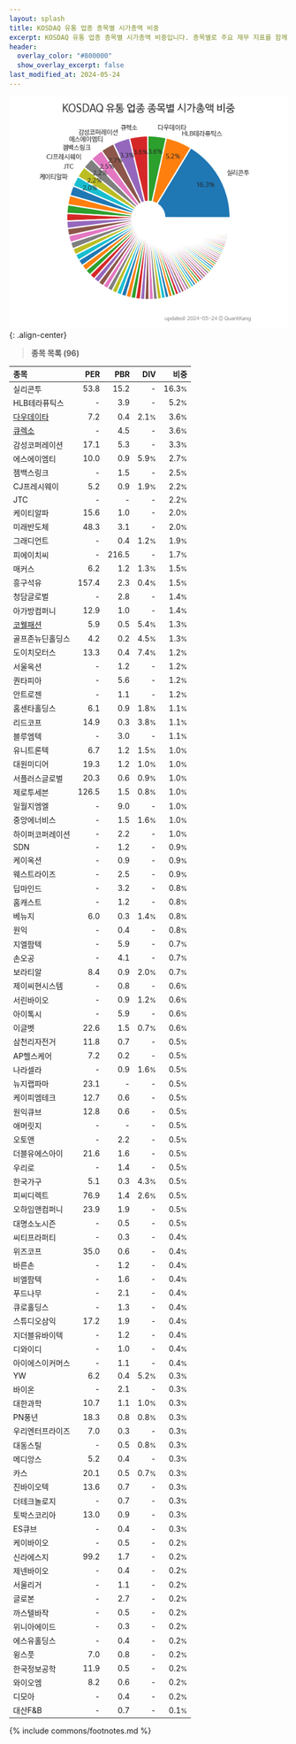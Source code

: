 ```yaml
---
layout: splash
title: KOSDAQ 유통 업종 종목별 시가총액 비중
excerpt: KOSDAQ 유통 업종 종목별 시가총액 비중입니다. 종목별로 주요 재무 지표를 함께 표시합니다.
header:
  overlay_color: "#800000"
  show_overlay_excerpt: false
last_modified_at: 2024-05-24
---
```



![KOSDAQ 유통 업종 종목별 시가총액 비중](/stats/sector/images/kosdaq_업종_유통_종목.png){: .align-center}


> **종목 목록 (96)**<a id="list"></a>

| **종목** | **PER** | **PBR** | **DIV** | **비중** |
| :------- | ------: | ------: | ------: | -------: |
| 실리콘투 | 53.8 | 15.2 | - | 16.3<small>%</small> |
| HLB테라퓨틱스 | - | 3.9 | - | 5.2<small>%</small> |
| [다우데이타](/032190/) | 7.2 | 0.4 | 2.1<small>%</small> | 3.6<small>%</small> |
| [큐렉소](/060280/) | - | 4.5 | - | 3.6<small>%</small> |
| 감성코퍼레이션 | 17.1 | 5.3 | - | 3.3<small>%</small> |
| 에스에이엠티 | 10.0 | 0.9 | 5.9<small>%</small> | 2.7<small>%</small> |
| 젬백스링크 | - | 1.5 | - | 2.5<small>%</small> |
| CJ프레시웨이 | 5.2 | 0.9 | 1.9<small>%</small> | 2.2<small>%</small> |
| JTC | - | - | - | 2.2<small>%</small> |
| 케이티알파 | 15.6 | 1.0 | - | 2.0<small>%</small> |
| 미래반도체 | 48.3 | 3.1 | - | 2.0<small>%</small> |
| 그래디언트 | - | 0.4 | 1.2<small>%</small> | 1.9<small>%</small> |
| 피에이치씨 | - | 216.5 | - | 1.7<small>%</small> |
| 매커스 | 6.2 | 1.2 | 1.3<small>%</small> | 1.5<small>%</small> |
| 흥구석유 | 157.4 | 2.3 | 0.4<small>%</small> | 1.5<small>%</small> |
| 청담글로벌 | - | 2.8 | - | 1.4<small>%</small> |
| 아가방컴퍼니 | 12.9 | 1.0 | - | 1.4<small>%</small> |
| [코웰패션](/033290/) | 5.9 | 0.5 | 5.4<small>%</small> | 1.3<small>%</small> |
| 골프존뉴딘홀딩스 | 4.2 | 0.2 | 4.5<small>%</small> | 1.3<small>%</small> |
| 도이치모터스 | 13.3 | 0.4 | 7.4<small>%</small> | 1.2<small>%</small> |
| 서울옥션 | - | 1.2 | - | 1.2<small>%</small> |
| 퀀타피아 | - | 5.6 | - | 1.2<small>%</small> |
| 안트로젠 | - | 1.1 | - | 1.2<small>%</small> |
| 홈센타홀딩스 | 6.1 | 0.9 | 1.8<small>%</small> | 1.1<small>%</small> |
| 리드코프 | 14.9 | 0.3 | 3.8<small>%</small> | 1.1<small>%</small> |
| 블루엠텍 | - | 3.0 | - | 1.1<small>%</small> |
| 유니트론텍 | 6.7 | 1.2 | 1.5<small>%</small> | 1.0<small>%</small> |
| 대원미디어 | 19.3 | 1.2 | 1.0<small>%</small> | 1.0<small>%</small> |
| 서플러스글로벌 | 20.3 | 0.6 | 0.9<small>%</small> | 1.0<small>%</small> |
| 제로투세븐 | 126.5 | 1.5 | 0.8<small>%</small> | 1.0<small>%</small> |
| 일월지엠엘 | - | 9.0 | - | 1.0<small>%</small> |
| 중앙에너비스 | - | 1.5 | 1.6<small>%</small> | 1.0<small>%</small> |
| 하이퍼코퍼레이션 | - | 2.2 | - | 1.0<small>%</small> |
| SDN | - | 1.2 | - | 0.9<small>%</small> |
| 케이옥션 | - | 0.9 | - | 0.9<small>%</small> |
| 웨스트라이즈 | - | 2.5 | - | 0.9<small>%</small> |
| 딥마인드 | - | 3.2 | - | 0.8<small>%</small> |
| 홈캐스트 | - | 1.2 | - | 0.8<small>%</small> |
| 베뉴지 | 6.0 | 0.3 | 1.4<small>%</small> | 0.8<small>%</small> |
| 원익 | - | 0.4 | - | 0.8<small>%</small> |
| 지엘팜텍 | - | 5.9 | - | 0.7<small>%</small> |
| 손오공 | - | 4.1 | - | 0.7<small>%</small> |
| 보라티알 | 8.4 | 0.9 | 2.0<small>%</small> | 0.7<small>%</small> |
| 제이씨현시스템 | - | 0.8 | - | 0.6<small>%</small> |
| 서린바이오 | - | 0.9 | 1.2<small>%</small> | 0.6<small>%</small> |
| 아이톡시 | - | 5.9 | - | 0.6<small>%</small> |
| 이글벳 | 22.6 | 1.5 | 0.7<small>%</small> | 0.6<small>%</small> |
| 삼천리자전거 | 11.8 | 0.7 | - | 0.5<small>%</small> |
| AP헬스케어 | 7.2 | 0.2 | - | 0.5<small>%</small> |
| 나라셀라 | - | 0.9 | 1.6<small>%</small> | 0.5<small>%</small> |
| 뉴지랩파마 | 23.1 | - | - | 0.5<small>%</small> |
| 케이피엠테크 | 12.7 | 0.6 | - | 0.5<small>%</small> |
| 원익큐브 | 12.8 | 0.6 | - | 0.5<small>%</small> |
| 애머릿지 | - | - | - | 0.5<small>%</small> |
| 오토앤 | - | 2.2 | - | 0.5<small>%</small> |
| 더블유에스아이 | 21.6 | 1.6 | - | 0.5<small>%</small> |
| 우리로 | - | 1.4 | - | 0.5<small>%</small> |
| 한국가구 | 5.1 | 0.3 | 4.3<small>%</small> | 0.5<small>%</small> |
| 피씨디렉트 | 76.9 | 1.4 | 2.6<small>%</small> | 0.5<small>%</small> |
| 오하임앤컴퍼니 | 23.9 | 1.9 | - | 0.5<small>%</small> |
| 대명소노시즌 | - | 0.5 | - | 0.5<small>%</small> |
| 씨티프라퍼티 | - | 0.3 | - | 0.4<small>%</small> |
| 위즈코프 | 35.0 | 0.6 | - | 0.4<small>%</small> |
| 바른손 | - | 1.2 | - | 0.4<small>%</small> |
| 비엘팜텍 | - | 1.6 | - | 0.4<small>%</small> |
| 푸드나무 | - | 2.1 | - | 0.4<small>%</small> |
| 큐로홀딩스 | - | 1.3 | - | 0.4<small>%</small> |
| 스튜디오삼익 | 17.2 | 1.9 | - | 0.4<small>%</small> |
| 지더블유바이텍 | - | 1.2 | - | 0.4<small>%</small> |
| 디와이디 | - | 1.0 | - | 0.4<small>%</small> |
| 아이에스이커머스 | - | 1.1 | - | 0.4<small>%</small> |
| YW | 6.2 | 0.4 | 5.2<small>%</small> | 0.3<small>%</small> |
| 바이온 | - | 2.1 | - | 0.3<small>%</small> |
| 대한과학 | 10.7 | 1.1 | 1.0<small>%</small> | 0.3<small>%</small> |
| PN풍년 | 18.3 | 0.8 | 0.8<small>%</small> | 0.3<small>%</small> |
| 우리엔터프라이즈 | 7.0 | 0.3 | - | 0.3<small>%</small> |
| 대동스틸 | - | 0.5 | 0.8<small>%</small> | 0.3<small>%</small> |
| 메디앙스 | 5.2 | 0.4 | - | 0.3<small>%</small> |
| 카스 | 20.1 | 0.5 | 0.7<small>%</small> | 0.3<small>%</small> |
| 진바이오텍 | 13.6 | 0.7 | - | 0.3<small>%</small> |
| 더테크놀로지 | - | 0.7 | - | 0.3<small>%</small> |
| 토박스코리아 | 13.0 | 0.9 | - | 0.3<small>%</small> |
| ES큐브 | - | 0.4 | - | 0.3<small>%</small> |
| 케이바이오 | - | 0.5 | - | 0.2<small>%</small> |
| 신라에스지 | 99.2 | 1.7 | - | 0.2<small>%</small> |
| 제넨바이오 | - | 0.4 | - | 0.2<small>%</small> |
| 서울리거 | - | 1.1 | - | 0.2<small>%</small> |
| 글로본 | - | 2.7 | - | 0.2<small>%</small> |
| 까스텔바작 | - | 0.5 | - | 0.2<small>%</small> |
| 위니아에이드 | - | 0.3 | - | 0.2<small>%</small> |
| 에스유홀딩스 | - | 0.4 | - | 0.2<small>%</small> |
| 윙스풋 | 7.0 | 0.8 | - | 0.2<small>%</small> |
| 한국정보공학 | 11.9 | 0.5 | - | 0.2<small>%</small> |
| 와이오엠 | 8.2 | 0.6 | - | 0.2<small>%</small> |
| 디모아 | - | 0.4 | - | 0.2<small>%</small> |
| 대산F&B | - | 0.7 | - | 0.1<small>%</small> |

{% include commons/footnotes.md %}
